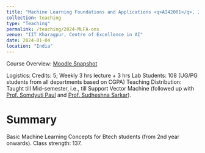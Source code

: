 ```yaml
---
title: "Machine Learning Foundations and Applications <q>AI42001</q>, 2024 Spring, IIT Kharagpur"
collection: teaching
type: "Teaching"
permalink: /teaching/2024-MLFA-ons
venue: "IIT Kharagpur, Centre of Excellence in AI"
date: 2024-01-04
location: "India"
---
```

Course Overview: <a href="../files/Teaching_MLFA_2024_spring_ons.pdf">Moodle Snapshot</a>

Logistics: Credits: 5; Weekly 3 hrs lecture + 3 hrs Lab
Students: 108 (UG/PG students from all departments based on CGPA)
Teaching Distribution:   Taught till Mid-semester, i.e., till Support Vector Machine (followed up with <a href="https://www.linkedin.com/in/somdyuti-paul-884723a0/?originalSubdomain=in">Prof. Somdyuti Paul</a> and <a href="https://cse.iitkgp.ac.in/~sudeshna/">Prof. Sudheshna Sarkar</a>). 
   
   
Summary
======
Basic Machine Learning Concepts for Btech students (from 2nd year onwards). Class strength: 137.
  
  
   


